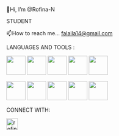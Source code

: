  👋Hi, I’m @Rofina-N
 
   STUDENT 
     
 📫How to reach me...
 falaila14@gmail.com

 LANGUAGES AND TOOLS :
    
   <img src="https://github.com/Rofina-N/Rofina-N/assets/157138685/58cbeb07-0d71-4777-bfb4-425d59ad5a4d" width="50" height="50">   <img src="https://github.com/Rofina-N/Rofina-N/assets/157138685/de86a217-197c-488e-8ae2-005a93564b0f" width="50" height="50">   <img src="https://github.com/Rofina-N/Rofina-N/assets/157138685/1d2aa074-d0e5-4906-abba-5d118dfec91b" width="50" height="50">   <img src="https://github.com/Rofina-N/Rofina-N/assets/157138685/0bb5208b-8997-4dd1-9630-9cb15dda4355" width="50" height="50">  <img src="https://github.com/Rofina-N/Rofina-N/assets/157138685/bceaa6c1-bc4b-4600-8aad-58e01129af2f" width ="50" height="50">


   <img src="https://github.com/Rofina-N/Rofina-N/assets/157138685/4a2f9d40-4639-442a-ba26-d139087e54bb" width="50" height="50">   <img src="https://github.com/Rofina-N/Rofina-N/assets/157138685/5457b66f-9a70-4dc5-94d9-9bf8fe701d6d" width="50" height="50">  <img src="https://github.com/Rofina-N/Rofina-N/assets/157138685/7e11b176-bb86-4d39-976b-5c1361ddf346" height="50" width="50">  <img src="https://github.com/Rofina-N/Rofina-N/assets/157138685/66fdddb9-ca14-4fce-8de7-ddccfe1ef276" width="50" height="50">  <img src="https://github.com/Rofina-N/Rofina-N/assets/157138685/95fff66b-06b8-489c-83b0-66f15d2b90f3" width="50" height="50">

CONNECT WITH:
 
 
<a href="https://www.linkedin.com/in/rofina-n" target="blank"> <img align ="https://github.com/user-attachments/assets/26f28629-d857-44dd-9eb2-bfcc412d8677" alt="rofina_n" height="30" width="30"></a>




  
   

   

   

   






